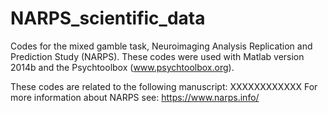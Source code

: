 # NARPS_scientific_data
Codes for the mixed gamble task, Neuroimaging Analysis Replication and Prediction Study (NARPS).
These codes were used with Matlab version 2014b and the Psychtoolbox (www.psychtoolbox.org). 

These codes are related to the following manuscript: XXXXXXXXXXXX
For more information about NARPS see: https://www.narps.info/
